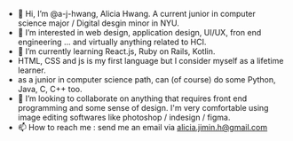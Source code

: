 - 👋 Hi, I’m @a-j-hwang, Alicia Hwang. A current junior in computer science major / Digital desgin minor in NYU.
- 👀 I’m interested in web design, application design, UI/UX, fron end engineering ... and virtually anything related to HCI.
- 🌱 I’m currently learning React.js, Ruby on Rails, Kotlin. 
- HTML, CSS and js is my first language but I consider myself as a lifetime learner.
- as a junior in computer science path, can (of course) do some Python, Java, C, C++ too.
- 💞️ I’m looking to collaborate on anything that requires front end programming and some sense of design. I'm very comfortable using image editing softwares like photoshop / indesign / figma.
- 📫 How to reach me : send me an email via <u>alicia.jimin.h@gmail.com</u>
<!---
a-j-hwang/a-j-hwang is a ✨ special ✨ repository because its `README.md` (this file) appears on your GitHub profile.
You can click the Preview link to take a look at your changes.
--->

